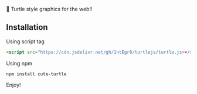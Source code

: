 🐢 Turtle style graphics for the web!!

## Installation

Using script tag
``` html
<script src="https://cdn.jsdelivr.net/gh/1ntEgr8/turtlejs/turtle.js></script>
```

Using npm
```
npm install cute-turtle
```

Enjoy!
